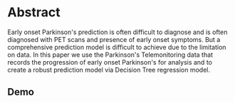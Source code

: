 <h1>Abstract</h1>


Early onset Parkinson's prediction is often difficult to diagnose and is often diagnosed with PET scans and presence of early onset symptoms. But a comprehensive prediction model is difficult to achieve due to the limitation on data. In this paper we use the Parkinson's Telemonitoring data that records the progression of early onset Parkinson's for analysis and to create a robust prediction model via Decision Tree regression model.

<h2>Demo</h2>
